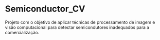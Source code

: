 # Semiconductor_CV

Projeto com o objetivo de aplicar técnicas de processamento de imagem e visão computacional para detectar semicondutores inadequados para a comercialização.
